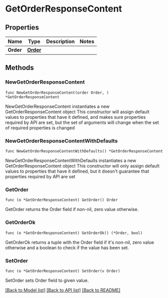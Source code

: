 # GetOrderResponseContent

## Properties

Name | Type | Description | Notes
------------ | ------------- | ------------- | -------------
**Order** | [**Order**](Order.md) |  | 

## Methods

### NewGetOrderResponseContent

`func NewGetOrderResponseContent(order Order, ) *GetOrderResponseContent`

NewGetOrderResponseContent instantiates a new GetOrderResponseContent object
This constructor will assign default values to properties that have it defined,
and makes sure properties required by API are set, but the set of arguments
will change when the set of required properties is changed

### NewGetOrderResponseContentWithDefaults

`func NewGetOrderResponseContentWithDefaults() *GetOrderResponseContent`

NewGetOrderResponseContentWithDefaults instantiates a new GetOrderResponseContent object
This constructor will only assign default values to properties that have it defined,
but it doesn't guarantee that properties required by API are set

### GetOrder

`func (o *GetOrderResponseContent) GetOrder() Order`

GetOrder returns the Order field if non-nil, zero value otherwise.

### GetOrderOk

`func (o *GetOrderResponseContent) GetOrderOk() (*Order, bool)`

GetOrderOk returns a tuple with the Order field if it's non-nil, zero value otherwise
and a boolean to check if the value has been set.

### SetOrder

`func (o *GetOrderResponseContent) SetOrder(v Order)`

SetOrder sets Order field to given value.



[[Back to Model list]](../README.md#documentation-for-models) [[Back to API list]](../README.md#documentation-for-api-endpoints) [[Back to README]](../README.md)


